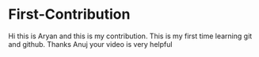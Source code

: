 # First-Contribution
Hi this is Aryan and this is my contribution.
This is my first time learning git and github. Thanks Anuj your video is very helpful
